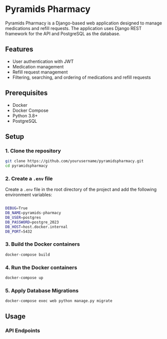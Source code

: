 # Pyramids Pharmacy

Pyramids Pharmacy is a Django-based web application designed to manage medications and refill requests. The application uses Django REST framework for the API and PostgreSQL as the database.

## Features

- User authentication with JWT
- Medication management
- Refill request management
- Filtering, searching, and ordering of medications and refill requests

## Prerequisites

- Docker
- Docker Compose
- Python 3.8+
- PostgreSQL

## Setup

### 1. Clone the repository

```sh
git clone https://github.com/yourusername/pyramidspharmacy.git
cd pyramidspharmacy
```

### 2. Create a `.env` file

Create a `.env` file in the root directory of the project and add the following environment variables:

```sh

DEBUG=True
DB_NAME=pyramids-pharmacy
DB_USER=postgres
DB_PASSWORD=postgre_2023
DB_HOST=host.docker.internal
DB_PORT=5432
```

### 3. Build the Docker containers

```sh
docker-compose build
```

### 4. Run the Docker containers

```sh
docker-compose up
```

### 5. Apply Database Migrations
```sh
docker-compose exec web python manage.py migrate
```


## Usage

### API Endpoints





